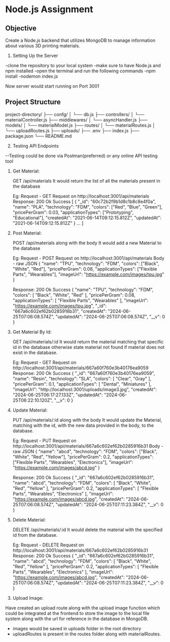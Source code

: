 # Node.js Assignment 

## Objective
Create a Node.js backend that utilizes MongoDB to manage information about various 3D printing materials.

1. Setting Up the Server

-clone the repository to your local system
-make sure to have Node.js and npm installed
-open the terminal and run the following commands
-npm install
-nodemon index.js

Now server would start running on Port 3001

## Project Structure

project-directory/
├── confg/
│ └── db.js
├── controllers/
│ └── materialController.js
├── middlewares/
│ └── asyncHandler.js
├── models/
│ └── materialModel.js
├── routes/
│ └── materialRoutes.js
│ └── uploadRoutes.js
├── uploads/
├── .env
├── index.js
├── package.json
└── README.md

2. Testing API Endpoints

--Testing could be done via Postman(preferred) or any online API testing tool

1) Get Material:

    GET /api/materials
    It would return the list of all the materials present in the database

    Eg:
    Request - GET Request on http://localhost:3001/api/materials
    Response: 200 Ok Success
    [
        {
            "_id": "60c72b2f9b1d8c1b8c8e4f0a",
            "name": "PLA",
            "technology": "FDM",
            "colors": ["Red", "Blue", "Green"],
            "pricePerGram": 0.03,
            "applicationTypes": ["Prototyping", "Educational"],
            "createdAt": "2021-06-14T09:12:15.812Z",
            "updatedAt": "2021-06-14T09:12:15.812Z"
        }
        ...
    ]

2) Post Material:

    POST /api/materials along with the body
    It would add a new Material to the database

    Eg:
    Request - POST Request on http://localhost:3001/api/materials
    Body - raw JSON
    {
        "name": "TPU",
        "technology": "FDM",
        "colors": ["Black", "White", "Red"],
        "pricePerGram": 0.08,
        "applicationTypes": ["Flexible Parts", "Wearables"],
        "imageUrl": "https://example.com/images/tpu.jpg"
    }

    Response: 200 Ok Success
    {
        "name": "TPU",
        "technology": "FDM",
        "colors": [
            "Black",
            "White",
            "Red"
        ],
        "pricePerGram": 0.08,
        "applicationTypes": [
            "Flexible Parts",
            "Wearables"
        ],
        "imageUrl": "https://example.com/images/tpu.jpg",
        "_id": "667a6c602ef62b0285916b31",
        "createdAt": "2024-06-25T07:06:08.574Z",
        "updatedAt": "2024-06-25T07:06:08.574Z",
        "__v": 0
    }

3) Get Material By Id:

    GET /api/materials/:id
    It would return the material matching that specific id in the database otherwise state material not found if material does not exist in the database.

    Eg:
    Request - GET Request on http://localhost:3001/api/materials/667a60f760e3b40176ea9059
    Response: 200 Ok Success
    {
        "_id": "667a60f760e3b40176ea9059",
        "name": "Resin",
        "technology": "SLA",
        "colors": [
            "Clear",
            "Gray"
        ],
        "pricePerGram": 0.1,
        "applicationTypes": [
            "Dental",
            "Miniatures"
        ],
        "imageUrl": "http://localhost:3001/uploads/image3.jpg",
        "createdAt": "2024-06-25T06:17:27.133Z",
        "updatedAt": "2024-06-25T06:22:10.120Z",
        "__v": 0
    }

4) Update Material:

    PUT /api/materials/:id along with the body
    It would update the Material, matching with the id, with the new data provided in the body, to the database.

    Eg:
    Request - PUT Request on http://localhost:3001/api/materials/667a6c602ef62b0285916b31
    Body - raw JSON
    {
        "name": "abcd",
        "technology": "FDM",
        "colors": ["Black", "White", "Red", "Yellow"],
        "pricePerGram": 0.2,
        "applicationTypes": ["Flexible Parts", "Wearables", "Electronics"],
        "imageUrl": "https://example.com/images/abcd.jpg"
    }

    Response: 200 Ok Success
    {
        "_id": "667a6c602ef62b0285916b31",
        "name": "abcd",
        "technology": "FDM",
        "colors": [
            "Black",
            "White",
            "Red",
            "Yellow"
        ],
        "pricePerGram": 0.2,
        "applicationTypes": [
            "Flexible Parts",
            "Wearables",
            "Electronics"
        ],
        "imageUrl": "https://example.com/images/abcd.jpg",
        "createdAt": "2024-06-25T07:06:08.574Z",
        "updatedAt": "2024-06-25T07:11:23.384Z",
        "__v": 0
    }


5) Delete Material:

    DELETE /api/materials/:id
    It would delete the material with the specified id from the database.

    Eg:
    Request - DELETE Request on http://localhost:3001/api/materials/667a6c602ef62b0285916b31
    Response: 200 Ok Success
    {
        "_id": "667a6c602ef62b0285916b31",
        "name": "abcd",
        "technology": "FDM",
        "colors": [
            "Black",
            "White",
            "Red",
            "Yellow"
        ],
        "pricePerGram": 0.2,
        "applicationTypes": [
            "Flexible Parts",
            "Wearables",
            "Electronics"
        ],
        "imageUrl": "https://example.com/images/abcd.jpg",
        "createdAt": "2024-06-25T07:06:08.574Z",
        "updatedAt": "2024-06-25T07:11:23.384Z",
        "__v": 0
    }


3. Upload Image:

Have created an upload route along with the upload image function which could be integrated at the frontend to store the image to the local file system along with the url for reference in the database in MongoDB.

 - images would be saved in uploads folder in the root directory
 - uploadRoutes is present in the routes folder along with materialRoutes.
